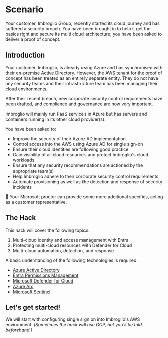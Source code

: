 # Scenario
Your customer, Imbroglio Group, recently started its cloud journey and has suffered a security breach. You have been brought in to help it get the basics right and secure its multi cloud architecture; you have been asked to deliver a proof of concept.

## Introduction
Your customer, Imbroglio, is already using Azure and has synchronised with their on-premise Active Directory. However, the AWS tenant for the proof of concept has been treated as an entirely separate entity. They do not have any security teams and their infrastructure team has been managing their cloud environments. 

After their recent breach, new corporate security control requirements have been drafted, and compliance and governance are now very important.

Imbroglio will mainly run PaaS services in Azure but has servers and containers running in its other cloud provider(s). 

You have been asked to:
 - Improve the security of their Azure AD implementation
 - Control access into the AWS using Azure AD for single sign-on
 - Ensure their cloud identities are following good practice
 - Gain visibility of all cloud resources and protect Imbroglio's cloud workloads
 - Ensure that any security recommendations are actioned by the appropriate team(s)
 - Help Imbroglio adhere to their corporate security control requirements 
 - Automate provisioning as well as the detection and response of security incidents

:page_with_curl: Your Microsoft proctor can provide some more additional specifics, acting as a customer representative.

## The Hack
This hack will cover the following topics:
1. Multi-cloud identity and access management with Entra
2. Protecting multi-cloud resources with Defender for Cloud
3. Multi-cloud automation, detection, and response

A basic understanding of the following technologies is required:
 - [Azure Active Directory](https://learn.microsoft.com/en-gb/azure/active-directory/fundamentals/active-directory-whatis)
 - [Entra Permissions Management](https://learn.microsoft.com/en-us/azure/active-directory/cloud-infrastructure-entitlement-management/overview)
 - [Microsoft Defender for Cloud](https://learn.microsoft.com/en-us/azure/defender-for-cloud/defender-for-cloud-introduction)
 - [Azure Arc](https://learn.microsoft.com/en-us/azure/azure-arc/overview)
 - [Microsoft Sentinel](https://learn.microsoft.com/en-gb/azure/sentinel/overview)

## Let's get started!
We will start with configuring single sign on into Imbroglio's AWS environment. *(Sometimes the hack will use GCP, but you'll be told beforehand.)*
